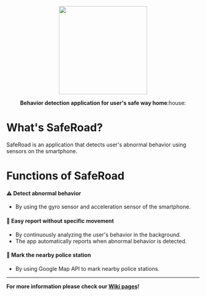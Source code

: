 <p align="center">
<img src="https://user-images.githubusercontent.com/51373392/145774748-eafacb87-17f4-4a86-a2e2-40ad5b76429d.png" height="230px">
</p>
<p align="center">
<b>Behavior detection application for user's safe way home</b>:house:
</p>

# What's SafeRoad?
SafeRoad is an application that detects user's abnormal behavior using sensors on the smartphone.  


# Functions of SafeRoad
#### ⚠️ Detect abnormal behavior
  - By using the gyro sensor and acceleration sensor of the smartphone.  


#### 👮 Easy report without specific movement
  - By continuously analyzing the user's behavior in the background.
  - The app automatically reports when abnormal behavior is detected.  


#### 📍 Mark the nearby police station
  - By using Google Map API to mark nearby police stations.   
 
 ***  
 
 **For more information please check our [Wiki pages](https://github.com/ojm51/GraduationProject/wiki)!**
